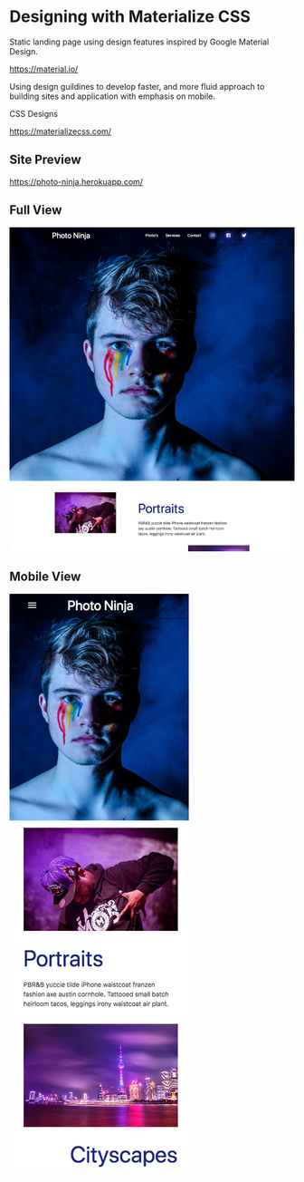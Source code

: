 # Designing with Materialize CSS

Static landing page using design features inspired by Google Material Design.

https://material.io/

Using design guildines to develop faster, and more fluid approach to building sites and application with emphasis on mobile.

CSS Designs

https://materializecss.com/

## Site Preview

https://photo-ninja.herokuapp.com/

## Full View

![Main Landing Page](https://github.com/xboudsady/materialize-css/blob/master/img/main-page.png)

## Mobile View

![Mobile View](https://github.com/xboudsady/materialize-css/blob/master/img/main-page-mobile.png)

